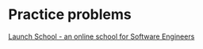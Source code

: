 # Practice problems

[Launch School - an online school for Software Engineers](https://launchschool.com/posts/108e5025)